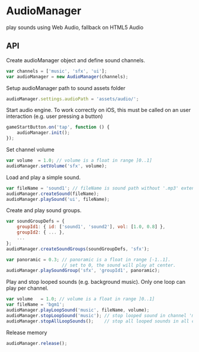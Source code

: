# AudioManager
play sounds using Web Audio, fallback on HTML5 Audio

## API

Create audioManager object and define sound channels.
```javascript
var channels = ['music', 'sfx', 'ui'];
var audioManager = new AudioManager(channels);
```

Setup audioManager path to sound assets folder
```javascript
audioManager.settings.audioPath = 'assets/audio/';
```

Start audio engine.
To work correctly on iOS, this must be called on an user interaction (e.g. user pressing a button)
```javascript
gameStartButton.on('tap', function () {
	audioManager.init();
});
```

Set channel volume
```javascript
var volume  = 1.0; // volume is a float in range ]0..1]
audioManager.setVolume('sfx', volume);
```

Load and play a simple sound.
```javascript
var fileName = 'sound1'; // fileName is sound path without '.mp3' extension
audioManager.createSound(fileName);
audioManager.playSound('ui', fileName);
```

Create and play sound groups.
```javascript
var soundGroupDefs = {
	groupId1: { id: ['sound1', 'sound2'], vol: [1.0, 0.8] },
	groupId2: { ... },
	...
};
audioManager.createSoundGroups(soundGroupDefs, 'sfx');

var panoramic = 0.3; // panoramic is a float in range [-1..1].
                     // set to 0, the sound will play at center.
audioManager.playSoundGroup('sfx', 'groupId1', panoramic);
```

Play and stop looped sounds (e.g. background music). Only one loop can play per channel.
```javascript
var volume   = 1.0; // volume is a float in range ]0..1]
var fileName = 'bgm1';
audioManager.playLoopSound('music', fileName, volume);
audioManager.stopLoopSound('music'); // stop looped sound in channel 'music'
audioManager.stopAllLoopSounds();    // stop all looped sounds in all channel
```

Release memory
```javascript
audioManager.release();
```
